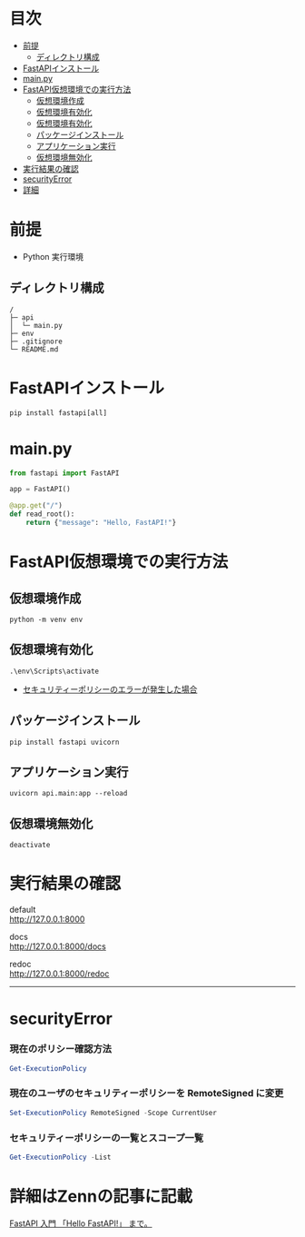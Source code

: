 # 目次
* [前提](#前提)
    * [ディレクトリ構成](#ディレクトリ構成)
* [FastAPIインストール](#FastAPIインストール)
* [main.py](#main.py)
* [FastAPI仮想環境での実行方法](#FastAPI仮想環境での実行方法)
    *  [仮想環境作成](#仮想環境作成)
    *  [仮想環境有効化](#仮想環境有効化)
    *  [仮想環境有効化](#仮想環境有効化)
    *  [パッケージインストール](#パッケージインストール)
    *  [アプリケーション実行](#アプリケーション実行)
    *  [仮想環境無効化](#仮想環境無効化)
* [実行結果の確認](#実行結果の確認)
* [securityError](#securityError)
* [詳細](#詳細はZennの記事に記載)

# 前提

- Python 実行環境

## ディレクトリ構成

```
/
├─ api
│  └─ main.py
├─ env
├─ .gitignore
└─ README.md
```

# FastAPIインストール

```shell
pip install fastapi[all]
```

# main.py

```py
from fastapi import FastAPI

app = FastAPI()

@app.get("/")
def read_root():
    return {"message": "Hello, FastAPI!"}

```

# FastAPI仮想環境での実行方法

## 仮想環境作成

```
python -m venv env
```

## 仮想環境有効化

```
.\env\Scripts\activate
```

- [セキュリティーポリシーのエラーが発生した場合](#securityError)

## パッケージインストール

```
pip install fastapi uvicorn
```

## アプリケーション実行

```
uvicorn api.main:app --reload
```

## 仮想環境無効化

```
deactivate
```

# 実行結果の確認

default  
http://127.0.0.1:8000

docs  
http://127.0.0.1:8000/docs

redoc  
http://127.0.0.1:8000/redoc

---

# securityError

### 現在のポリシー確認方法

```powershell
Get-ExecutionPolicy
```

### 現在のユーザのセキュリティーポリシーを RemoteSigned に変更

```powershell
Set-ExecutionPolicy RemoteSigned -Scope CurrentUser
```

### セキュリティーポリシーの一覧とスコープ一覧

```powershell
Get-ExecutionPolicy -List
```

# 詳細はZennの記事に記載

[FastAPI 入門 「Hello FastAPI!」 まで。](https://zenn.dev/aputech/articles/bad52ee80f2cc2)
